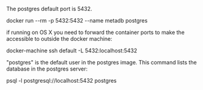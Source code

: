 

The postgres default port is 5432.

 docker run --rm -p 5432:5432 --name metadb postgres

if running on OS X you need to forward the container ports to make the accessible to outside the
docker machine:

 docker-machine ssh default -L 5432:localhost:5432

"postgres" is the default user in the postgres image.  This command lists the database in the
postgres server:

 psql -l postgresql://localhost:5432 postgres